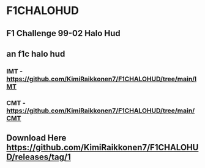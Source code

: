 # F1CHALOHUD
## F1 Challenge 99-02 Halo Hud
## an f1c halo hud
### IMT - https://github.com/KimiRaikkonen7/F1CHALOHUD/tree/main/IMT
### CMT - https://github.com/KimiRaikkonen7/F1CHALOHUD/tree/main/CMT
## Download Here https://github.com/KimiRaikkonen7/F1CHALOHUD/releases/tag/1
